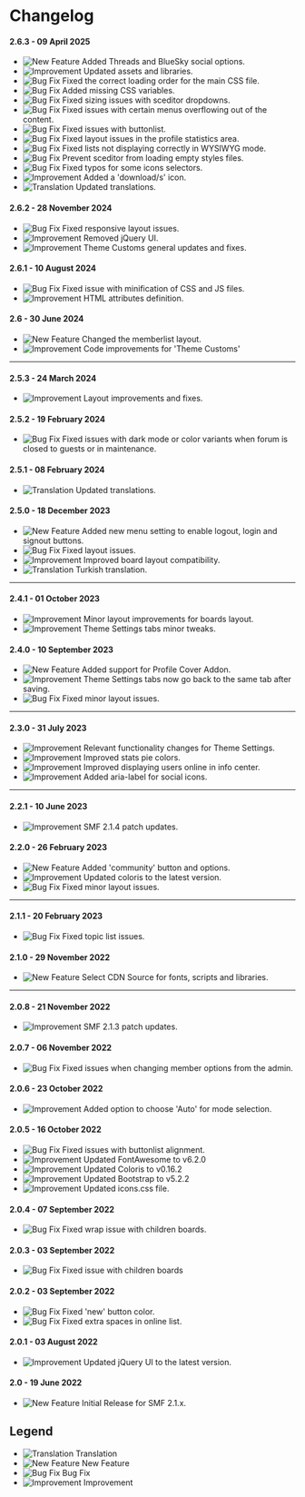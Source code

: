 # Changelog

#### 2.6.3 - 09 April 2025
- ![New Feature](https://smftricks.com/assets/changelog/tag--plus.png) Added Threads and BlueSky social options.
- ![Improvement](https://smftricks.com/assets/changelog/tag--pencil.png) Updated assets and libraries.
- ![Bug Fix](https://smftricks.com/assets/changelog/bug--minus.png) Fixed the correct loading order for the main CSS file.
- ![Bug Fix](https://smftricks.com/assets/changelog/bug--minus.png) Added missing CSS variables.
- ![Bug Fix](https://smftricks.com/assets/changelog/bug--minus.png) Fixed sizing issues with sceditor dropdowns.
- ![Bug Fix](https://smftricks.com/assets/changelog/bug--minus.png) Fixed issues with certain menus overflowing out of the content.
- ![Bug Fix](https://smftricks.com/assets/changelog/bug--minus.png) Fixed issues with buttonlist.
- ![Bug Fix](https://smftricks.com/assets/changelog/bug--minus.png) Fixed layout issues in the profile statistics area.
- ![Bug Fix](https://smftricks.com/assets/changelog/bug--minus.png) Fixed lists not displaying correctly in WYSIWYG mode.
- ![Bug Fix](https://smftricks.com/assets/changelog/bug--minus.png) Prevent sceditor from loading empty styles files.
- ![Bug Fix](https://smftricks.com/assets/changelog/bug--minus.png) Fixed typos for some icons selectors.
- ![Improvement](https://smftricks.com/assets/changelog/tag--pencil.png) Added a 'download/s' icon.
- ![Translation](https://smftricks.com/assets/changelog/language.png) Updated translations.

#### 2.6.2 - 28 November 2024
- ![Bug Fix](https://smftricks.com/assets/changelog/bug--minus.png) Fixed responsive layout issues.
- ![Improvement](https://smftricks.com/assets/changelog/tag--pencil.png) Removed jQuery UI.
- ![Improvement](https://smftricks.com/assets/changelog/tag--pencil.png) Theme Customs general updates and fixes.

#### 2.6.1 - 10 August 2024
- ![Bug Fix](https://smftricks.com/assets/changelog/bug--minus.png) Fixed issue with minification of CSS and JS files.
- ![Improvement](https://smftricks.com/assets/changelog/tag--pencil.png) HTML attributes definition.

#### 2.6 - 30 June 2024
- ![New Feature](https://smftricks.com/assets/changelog/tag--plus.png) Changed the memberlist layout.
- ![Improvement](https://smftricks.com/assets/changelog/tag--pencil.png) Code improvements for 'Theme Customs'
---
#### 2.5.3 - 24 March 2024
- ![Improvement](https://smftricks.com/assets/changelog/tag--pencil.png) Layout improvements and fixes.

#### 2.5.2 - 19 February 2024
- ![Bug Fix](https://smftricks.com/assets/changelog/bug--minus.png) Fixed issues with dark mode or color variants when forum is closed to guests or in maintenance.

#### 2.5.1 - 08 February 2024
- ![Translation](https://smftricks.com/assets/changelog/language.png) Updated translations.

#### 2.5.0 - 18 December 2023
- ![New Feature](https://smftricks.com/assets/changelog/tag--plus.png) Added new menu setting to enable logout, login and signout buttons.
- ![Bug Fix](https://smftricks.com/assets/changelog/bug--minus.png) Fixed layout issues.
- ![Improvement](https://smftricks.com/assets/changelog/tag--pencil.png) Improved board layout compatibility.
- ![Translation](https://smftricks.com/assets/changelog/language.png) Turkish translation.
---
#### 2.4.1 - 01 October 2023
- ![Improvement](https://smftricks.com/assets/changelog/tag--pencil.png) Minor layout improvements for boards layout.
- ![Improvement](https://smftricks.com/assets/changelog/tag--pencil.png) Theme Settings tabs minor tweaks.

#### 2.4.0 - 10 September 2023
- ![New Feature](https://smftricks.com/assets/changelog/tag--plus.png) Added support for Profile Cover Addon.
- ![Improvement](https://smftricks.com/assets/changelog/tag--pencil.png) Theme Settings tabs now go back to the same tab after saving.
- ![Bug Fix](https://smftricks.com/assets/changelog/bug--minus.png) Fixed minor layout issues.
---
#### 2.3.0 - 31 July 2023
- ![Improvement](https://smftricks.com/assets/changelog/tag--pencil.png) Relevant functionality changes for Theme Settings.
- ![Improvement](https://smftricks.com/assets/changelog/tag--pencil.png) Improved stats pie colors.
- ![Improvement](https://smftricks.com/assets/changelog/tag--pencil.png) Improved displaying users online in info center.
- ![Improvement](https://smftricks.com/assets/changelog/tag--pencil.png) Added aria-label for social icons.
---
#### 2.2.1 - 10 June 2023
- ![Improvement](https://smftricks.com/assets/changelog/tag--pencil.png) SMF 2.1.4 patch updates.

#### 2.2.0 - 26 February 2023
- ![New Feature](https://smftricks.com/assets/changelog/tag--plus.png) Added 'community' button and options.
- ![Improvement](https://smftricks.com/assets/changelog/tag--pencil.png) Updated coloris to the latest version.
- ![Bug Fix](https://smftricks.com/assets/changelog/bug--minus.png) Fixed minor layout issues.
---
#### 2.1.1 - 20 February 2023
- ![Bug Fix](https://smftricks.com/assets/changelog/bug--minus.png) Fixed topic list issues.

#### 2.1.0 - 29 November 2022
- ![New Feature](https://smftricks.com/assets/changelog/tag--plus.png) Select CDN Source for fonts, scripts and libraries.
---
#### 2.0.8 - 21 November 2022
- ![Improvement](https://smftricks.com/assets/changelog/tag--pencil.png) SMF 2.1.3 patch updates.

#### 2.0.7 - 06 November 2022
- ![Bug Fix](https://smftricks.com/assets/changelog/bug--minus.png) Fixed issues when changing member options from the admin.

#### 2.0.6 - 23 October 2022
- ![Improvement](https://smftricks.com/assets/changelog/tag--pencil.png) Added option to choose 'Auto' for mode selection.

#### 2.0.5 - 16 October 2022
- ![Bug Fix](https://smftricks.com/assets/changelog/bug--minus.png) Fixed issues with buttonlist alignment.
- ![Improvement](https://smftricks.com/assets/changelog/tag--pencil.png) Updated FontAwesome to v6.2.0
- ![Improvement](https://smftricks.com/assets/changelog/tag--pencil.png) Updated Coloris to v0.16.2
- ![Improvement](https://smftricks.com/assets/changelog/tag--pencil.png) Updated Bootstrap to v5.2.2
- ![Improvement](https://smftricks.com/assets/changelog/tag--pencil.png) Updated icons.css file.

#### 2.0.4 - 07 September 2022
- ![Bug Fix](https://smftricks.com/assets/changelog/bug--minus.png) Fixed wrap issue with children boards.

#### 2.0.3 - 03 September 2022
- ![Bug Fix](https://smftricks.com/assets/changelog/bug--minus.png) Fixed issue with children boards

#### 2.0.2 - 03 September 2022
- ![Bug Fix](https://smftricks.com/assets/changelog/bug--minus.png) Fixed 'new' button color.
- ![Bug Fix](https://smftricks.com/assets/changelog/bug--minus.png) Fixed extra spaces in online list.

#### 2.0.1 - 03 August 2022
- ![Improvement](https://smftricks.com/assets/changelog/tag--pencil.png) Updated jQuery UI to the latest version.

#### 2.0 - 19 June 2022
- ![New Feature](https://smftricks.com/assets/changelog/tag--plus.png) Initial Release for SMF 2.1.x.

## Legend
- ![Translation](https://smftricks.com/assets/changelog/language.png) Translation
- ![New Feature](https://smftricks.com/assets/changelog/tag--plus.png) New Feature
- ![Bug Fix](https://smftricks.com/assets/changelog/bug--minus.png) Bug Fix
- ![Improvement](https://smftricks.com/assets/changelog/tag--pencil.png) Improvement